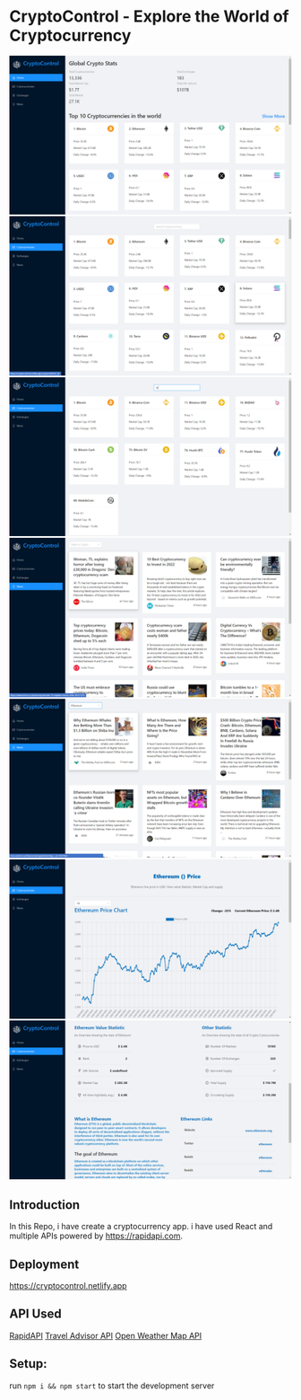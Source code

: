 # CryptoControl - Explore the World of Cryptocurrency

![Cryptoverse](<https://raw.githubusercontent.com/sumeetbalwade/CryptoControl/main/screenshots/Screenshot%20(36).png>)
![Cryptoverse](<https://raw.githubusercontent.com/sumeetbalwade/CryptoControl/main/screenshots/Screenshot%20(37).png>)
![Cryptoverse](<https://raw.githubusercontent.com/sumeetbalwade/CryptoControl/main/screenshots/Screenshot%20(38).png>)
![Cryptoverse](<https://raw.githubusercontent.com/sumeetbalwade/CryptoControl/main/screenshots/Screenshot%20(39).png>)
![Cryptoverse](<https://raw.githubusercontent.com/sumeetbalwade/CryptoControl/main/screenshots/Screenshot%20(40).png>)
![Cryptoverse](<https://raw.githubusercontent.com/sumeetbalwade/CryptoControl/main/screenshots/Screenshot%20(41).png>)
![Cryptoverse](<https://raw.githubusercontent.com/sumeetbalwade/CryptoControl/main/screenshots/Screenshot%20(42).png>)

## Introduction

In this Repo, i have create a cryptocurrency app. i have used React and multiple APIs powered by https://rapidapi.com.

## Deployment

<a href="https://cryptocontrol.netlify.app/" target="__blank">https://cryptocontrol.netlify.app</a>

## API Used

[RapidAPI](https://rapidapi.com/hub?utm_source=youtube.com/JavaScriptMastery&utm_medium=DevRel&utm_campaign=DevRel)
[Travel Advisor API](https://rapidapi.com/Coinranking/api/coinranking1/)
[Open Weather Map API](https://rapidapi.com/microsoft-azure-org-microsoft-cognitive-services/api/bing-news-search1/)

## Setup:

run `npm i && npm start` to start the development server

